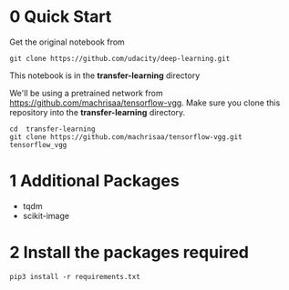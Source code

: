 # 0 Quick Start
Get the original notebook from
```console
git clone https://github.com/udacity/deep-learning.git
```

This notebook is in the **transfer-learning** directory

We'll be using a pretrained network from https://github.com/machrisaa/tensorflow-vgg. Make sure you clone this repository into the **transfer-learning** directory.

```console
cd  transfer-learning
git clone https://github.com/machrisaa/tensorflow-vgg.git tensorflow_vgg
```

# 1 Additional Packages
* tqdm
* scikit-image

# 2 Install the packages required
```console
pip3 install -r requirements.txt
```



